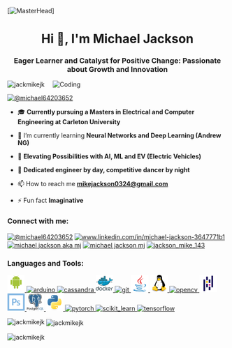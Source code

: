 [![MasterHead](https://t3.ftcdn.net/jpg/04/96/48/06/360_F_496480634_4LSGsoeVwpsgik2DMpQ4LMAIfccTLG7G.jpg)]
<h1 align="center">Hi 👋, I'm Michael Jackson</h1>
<h3 align="center">Eager Learner and Catalyst for Positive Change: Passionate about Growth and Innovation</h3>
<img align="right" alt="Coding" width="400" src="https://www.analyticsinsight.net/wp-content/uploads/2020/09/GIF.gif">

<p align="left"> <img src="https://komarev.com/ghpvc/?username=jackmikejk&label=Profile%20views&color=0e75b6&style=flat" alt="jackmikejk" /> </p>

<p align="left"> <a href="https://twitter.com/@michael64203652" target="blank"><img src="https://img.shields.io/twitter/follow/@michael64203652?logo=twitter&style=for-the-badge" alt="@michael64203652" /></a> </p>

- 🎓 **Currently pursuing a Masters in Electrical and Computer Engineering at Carleton University**

- 🌱 I’m currently learning **Neural Networks and Deep Learning (Andrew NG)**

- 🎯 **Elevating Possibilities with AI, ML and EV (Electric Vehicles)**

- 🕺 **Dedicated engineer by day, competitive dancer by night**

- 📫 How to reach me **mikejackson0324@gmail.com**

- ⚡ Fun fact **Imaginative**

<h3 align="left">Connect with me:</h3>
<p align="left">
<a href="https://twitter.com/@michael64203652" target="blank"><img align="center" src="https://raw.githubusercontent.com/rahuldkjain/github-profile-readme-generator/master/src/images/icons/Social/twitter.svg" alt="@michael64203652" height="30" width="40" /></a>
<a href="https://linkedin.com/in/www.linkedin.com/in/michael-jackson-3647771b1" target="blank"><img align="center" src="https://raw.githubusercontent.com/rahuldkjain/github-profile-readme-generator/master/src/images/icons/Social/linked-in-alt.svg" alt="www.linkedin.com/in/michael-jackson-3647771b1" height="30" width="40" /></a>
<a href="https://stackoverflow.com/users/michael jackson aka mj" target="blank"><img align="center" src="https://raw.githubusercontent.com/rahuldkjain/github-profile-readme-generator/master/src/images/icons/Social/stack-overflow.svg" alt="michael jackson aka mj" height="30" width="40" /></a>
<a href="https://kaggle.com/michael jackson mj" target="blank"><img align="center" src="https://raw.githubusercontent.com/rahuldkjain/github-profile-readme-generator/master/src/images/icons/Social/kaggle.svg" alt="michael jackson mj" height="30" width="40" /></a>
<a href="https://instagram.com/jackson_mike_143" target="blank"><img align="center" src="https://raw.githubusercontent.com/rahuldkjain/github-profile-readme-generator/master/src/images/icons/Social/instagram.svg" alt="jackson_mike_143" height="30" width="40" /></a>
</p>

<h3 align="left">Languages and Tools:</h3>
<p align="left"> <a href="https://developer.android.com" target="_blank" rel="noreferrer"> <img src="https://raw.githubusercontent.com/devicons/devicon/master/icons/android/android-original-wordmark.svg" alt="android" width="40" height="40"/> </a> <a href="https://www.arduino.cc/" target="_blank" rel="noreferrer"> <img src="https://cdn.worldvectorlogo.com/logos/arduino-1.svg" alt="arduino" width="40" height="40"/> </a> <a href="https://cassandra.apache.org/" target="_blank" rel="noreferrer"> <img src="https://www.vectorlogo.zone/logos/apache_cassandra/apache_cassandra-icon.svg" alt="cassandra" width="40" height="40"/> </a> <a href="https://www.docker.com/" target="_blank" rel="noreferrer"> <img src="https://raw.githubusercontent.com/devicons/devicon/master/icons/docker/docker-original-wordmark.svg" alt="docker" width="40" height="40"/> </a> <a href="https://git-scm.com/" target="_blank" rel="noreferrer"> <img src="https://www.vectorlogo.zone/logos/git-scm/git-scm-icon.svg" alt="git" width="40" height="40"/> </a> <a href="https://www.java.com" target="_blank" rel="noreferrer"> <img src="https://raw.githubusercontent.com/devicons/devicon/master/icons/java/java-original.svg" alt="java" width="40" height="40"/> </a> <a href="https://www.linux.org/" target="_blank" rel="noreferrer"> <img src="https://raw.githubusercontent.com/devicons/devicon/master/icons/linux/linux-original.svg" alt="linux" width="40" height="40"/> </a> <a href="https://opencv.org/" target="_blank" rel="noreferrer"> <img src="https://www.vectorlogo.zone/logos/opencv/opencv-icon.svg" alt="opencv" width="40" height="40"/> </a> <a href="https://pandas.pydata.org/" target="_blank" rel="noreferrer"> <img src="https://raw.githubusercontent.com/devicons/devicon/2ae2a900d2f041da66e950e4d48052658d850630/icons/pandas/pandas-original.svg" alt="pandas" width="40" height="40"/> </a> <a href="https://www.photoshop.com/en" target="_blank" rel="noreferrer"> <img src="https://raw.githubusercontent.com/devicons/devicon/master/icons/photoshop/photoshop-line.svg" alt="photoshop" width="40" height="40"/> </a> <a href="https://www.postgresql.org" target="_blank" rel="noreferrer"> <img src="https://raw.githubusercontent.com/devicons/devicon/master/icons/postgresql/postgresql-original-wordmark.svg" alt="postgresql" width="40" height="40"/> </a> <a href="https://www.python.org" target="_blank" rel="noreferrer"> <img src="https://raw.githubusercontent.com/devicons/devicon/master/icons/python/python-original.svg" alt="python" width="40" height="40"/> </a> <a href="https://pytorch.org/" target="_blank" rel="noreferrer"> <img src="https://www.vectorlogo.zone/logos/pytorch/pytorch-icon.svg" alt="pytorch" width="40" height="40"/> </a> <a href="https://scikit-learn.org/" target="_blank" rel="noreferrer"> <img src="https://upload.wikimedia.org/wikipedia/commons/0/05/Scikit_learn_logo_small.svg" alt="scikit_learn" width="40" height="40"/> </a> <a href="https://www.tensorflow.org" target="_blank" rel="noreferrer"> <img src="https://www.vectorlogo.zone/logos/tensorflow/tensorflow-icon.svg" alt="tensorflow" width="40" height="40"/> </a> </p>

<p><img align="left" src="https://github-readme-stats.vercel.app/api/top-langs?username=jackmikejk&show_icons=true&locale=en&layout=compact" alt="jackmikejk" /></p>

<p>&nbsp;<img align="center" src="https://github-readme-stats.vercel.app/api?username=jackmikejk&show_icons=true&locale=en" alt="jackmikejk" /></p>

<p><img align="center" src="https://github-readme-streak-stats.herokuapp.com/?user=jackmikejk&" alt="jackmikejk" /></p>

